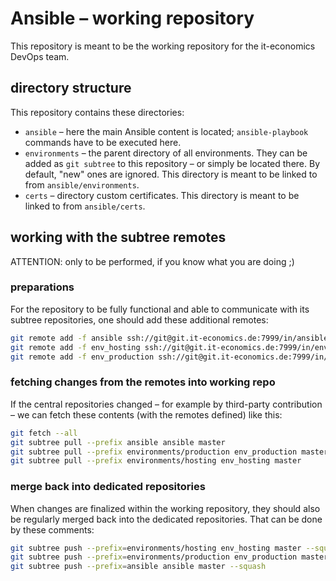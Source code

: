 # Ansible – working repository

This repository is meant to be the working repository for the it-economics DevOps team.

## directory structure

This repository contains these directories:

* `ansible` – here the main Ansible content is located; `ansible-playbook` commands have to be executed here.
* `environments` – the parent directory of all environments. They can be added as `git subtree` to this repository – or simply be located there. By default, "new" ones are ignored. This directory is meant to be linked to from `ansible/environments`.
* `certs` – directory custom certificates. This directory is meant to be linked to from `ansible/certs`.

## working with the subtree remotes

ATTENTION: only to be performed, if you know what you are doing ;)

### preparations

For the repository to be fully functional and able to communicate with its subtree repositories, one should add these additional remotes:

```sh
git remote add -f ansible ssh://git@git.it-economics.de:7999/in/ansible.git
git remote add -f env_hosting ssh://git@git.it-economics.de:7999/in/env_hosting.git
git remote add -f env_production ssh://git@git.it-economics.de:7999/in/env_production.git
```

### fetching changes from the remotes into working repo

If the central repositories changed – for example by third-party contribution – we can fetch these contents (with the remotes defined) like this:

```sh
git fetch --all
git subtree pull --prefix ansible ansible master
git subtree pull --prefix environments/production env_production master
git subtree pull --prefix environments/hosting env_hosting master
```

### merge back into dedicated repositories

When changes are finalized within the working repository, they should also be regularly merged back into the dedicated repositories. That can be done by these comments:

```sh
git subtree push --prefix=environments/hosting env_hosting master --squash
git subtree push --prefix=environments/production env_production master --squash
git subtree push --prefix=ansible ansible master --squash
```
